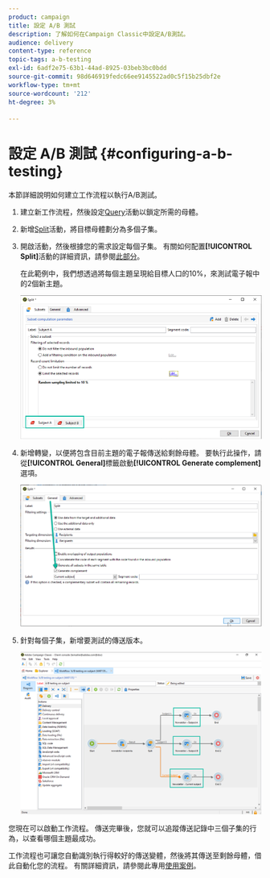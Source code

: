 ```yaml
---
product: campaign
title: 設定 A/B 測試
description: 了解如何在Campaign Classic中設定A/B測試。
audience: delivery
content-type: reference
topic-tags: a-b-testing
exl-id: 6adf2e75-63b1-44ad-8925-03beb3bc0bdd
source-git-commit: 98d646919fedc66ee9145522ad0c5f15b25dbf2e
workflow-type: tm+mt
source-wordcount: '212'
ht-degree: 3%

---
```


# 設定 A/B 測試 {#configuring-a-b-testing}

本節詳細說明如何建立工作流程以執行A/B測試。

1. 建立新工作流程，然後設定[Query](../../workflow/using/query.md)活動以鎖定所需的母體。

1. 新增[Split](../../workflow/using/split.md)活動，將目標母體劃分為多個子集。

1. 開啟活動，然後根據您的需求設定每個子集。 有關如何配置&#x200B;**[!UICONTROL Split]**&#x200B;活動的詳細資訊，請參閱[此部分](../../workflow/using/split.md)。

   在此範例中，我們想透過將每個主題呈現給目標人口的10%，來測試電子報中的2個新主題。

   ![](assets/ab-testing-split.png)

1. 新增轉變，以便將包含目前主題的電子報傳送給剩餘母體。 要執行此操作，請從&#x200B;**[!UICONTROL General]**&#x200B;標籤啟動&#x200B;**[!UICONTROL Generate complement]**&#x200B;選項。

   ![](assets/ab-testing-complement.png)

1. 針對每個子集，新增要測試的傳送版本。

   ![](assets/ab-testing-delivery.png)

您現在可以啟動工作流程。 傳送完畢後，您就可以追蹤傳送記錄中三個子集的行為，以查看哪個主題最成功。

工作流程也可讓您自動識別執行得較好的傳送變體，然後將其傳送至剩餘母體，借此自動化您的流程。 有關詳細資訊，請參閱此專用[使用案例](../../delivery/using/a-b-testing-use-case.md)。
